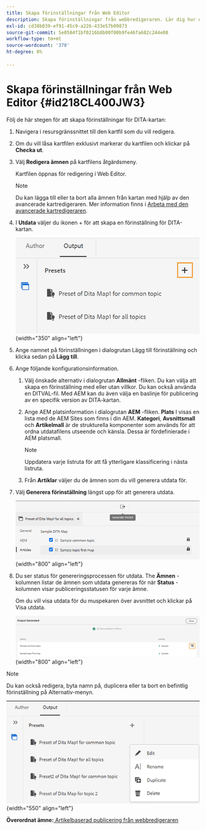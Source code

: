 ```yaml
---
title: Skapa förinställningar från Web Editor
description: Skapa förinställningar från webbredigeraren. Lär dig hur du redigerar, byter namn på, duplicerar och tar bort en förinställning AEM stödlinjer.
exl-id: cd38b039-ef91-45c9-a226-433e57b09873
source-git-commit: 5e0584f1bf0216b8b00f00b9fe46fa682c244e08
workflow-type: tm+mt
source-wordcount: '370'
ht-degree: 0%

---
```


# Skapa förinställningar från Web Editor {#id218CL400JW3}

Följ de här stegen för att skapa förinställningar för DITA-kartan:

1. Navigera i resursgränssnittet till den kartfil som du vill redigera.

1. Om du vill låsa kartfilen exklusivt markerar du kartfilen och klickar på **Checka ut**.

1. Välj **Redigera ämnen** på kartfilens åtgärdsmeny.

   Kartfilen öppnas för redigering i Web Editor.

   >[!NOTE]
   >
   > Du kan lägga till eller ta bort alla ämnen från kartan med hjälp av den avancerade kartredigeraren. Mer information finns i [Arbeta med den avancerade kartredigeraren](map-editor-advanced-map-editor.md#).

1. I **Utdata** väljer du ikonen + för att skapa en förinställning för DITA-kartan.

   ![](images/output-tab-preset_cs.png){width="350" align="left"}

1. Ange namnet på förinställningen i dialogrutan Lägg till förinställning och klicka sedan på **Lägg till**.

1. Ange följande konfigurationsinformation.

   1. Välj önskade alternativ i dialogrutan **Allmänt** -fliken. Du kan välja att skapa en förinställning med eller utan villkor. Du kan också använda en DITVAL-fil. Med AEM kan du även välja en baslinje för publicering av en specifik version av DITA-kartan.
   1. Ange AEM platsinformation i dialogrutan **AEM** -fliken. **Plats** I visas en lista med de AEM Sites som finns i din AEM. **Kategori**, **Avsnittsmall** och **Artikelmall** är de strukturella komponenter som används för att ordna utdatafilens utseende och känsla. Dessa är fördefinierade i AEM platsmall.

      >[!NOTE]
      >
      > Uppdatera varje listruta för att få ytterligare klassificering i nästa listruta.

   1. Från **Artiklar** väljer du de ämnen som du vill generera utdata för.
1. Välj **Generera förinställning** längst upp för att generera utdata.

   ![](images/add-preset-articles-tab_cs.png){width="800" align="left"}

1. Du ser status för genereringsprocessen för utdata. The **Ämnen** -kolumnen listar de ämnen som utdata genereras för när **Status** -kolumnen visar publiceringsstatusen för varje ämne.

   Om du vill visa utdata för du muspekaren över avsnittet och klickar på Visa utdata.

   ![](images/add-preset-output-generated_cs.png){width="800" align="left"}


>[!NOTE]
>
> Du kan också redigera, byta namn på, duplicera eller ta bort en befintlig förinställning på Alternativ-menyn.

![](images/edit-preset_cs.png){width="550" align="left"}

**Överordnat ämne:**[ Artikelbaserad publicering från webbredigeraren](web-editor-article-publishing.md)

